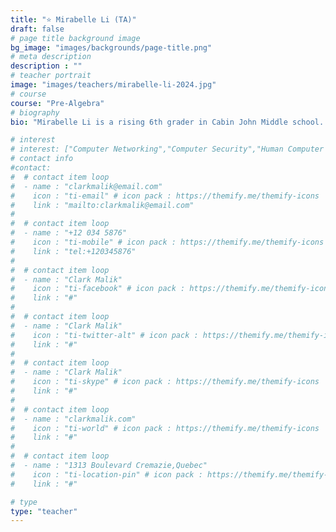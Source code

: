 ```yaml
---
title: "⭐️ Mirabelle Li (TA)"
draft: false
# page title background image
bg_image: "images/backgrounds/page-title.png"
# meta description
description : ""
# teacher portrait
image: "images/teachers/mirabelle-li-2024.jpg"
# course
course: "Pre-Algebra"
# biography
bio: "Mirabelle Li is a rising 6th grader in Cabin John Middle school. She loves reading all sorts of reading material and all sorts of origami and crafts. She received CERTIFICATE OF ACHIEVEMENT for students in grade 6 or below for outstanding performance on AMC8 in both 2023 and 2024.  In addition, her elementary school math team recently won 3rd place at DMV Math Tournament 2024, hosted by Rosa Lee Carter Elementary School in Virginia."

# interest
# interest: ["Computer Networking","Computer Security","Human Computer Interfacing"]
# contact info
#contact:
#  # contact item loop
#  - name : "clarkmalik@email.com"
#    icon : "ti-email" # icon pack : https://themify.me/themify-icons
#    link : "mailto:clarkmalik@email.com"
#
#  # contact item loop
#  - name : "+12 034 5876"
#    icon : "ti-mobile" # icon pack : https://themify.me/themify-icons
#    link : "tel:+120345876"
#
#  # contact item loop
#  - name : "Clark Malik"
#    icon : "ti-facebook" # icon pack : https://themify.me/themify-icons
#    link : "#"
#
#  # contact item loop
#  - name : "Clark Malik"
#    icon : "ti-twitter-alt" # icon pack : https://themify.me/themify-icons
#    link : "#"
#
#  # contact item loop
#  - name : "Clark Malik"
#    icon : "ti-skype" # icon pack : https://themify.me/themify-icons
#    link : "#"
#
#  # contact item loop
#  - name : "clarkmalik.com"
#    icon : "ti-world" # icon pack : https://themify.me/themify-icons
#    link : "#"
#
#  # contact item loop
#  - name : "1313 Boulevard Cremazie,Quebec"
#    icon : "ti-location-pin" # icon pack : https://themify.me/themify-icons
#    link : "#"

# type
type: "teacher"
---
```





